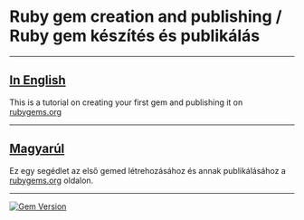 Ruby gem creation and publishing / Ruby gem készítés és publikálás
==================================================================

***

## [In English](https://github.com/TVSZE/RubyProject/blob/master/english.md)

This is a tutorial on creating your first gem and publishing it on [rubygems.org](https://rubygems.org/)

***

## [Magyarúl](https://github.com/TVSZE/RubyProject/blob/master/magyar.md)

Ez egy segédlet az első gemed létrehozásához és annak publikálásához a [rubygems.org](https://rubygems.org/) oldalon.

***

[![Gem Version](https://badge.fury.io/rb/hello_tvsze.svg)](http://badge.fury.io/rb/hello_tvsze)